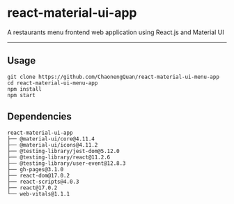 # react-material-ui-app
A restaurants menu frontend web application using React.js and Material UI

---

## Usage

```
git clone https://github.com/ChaonengQuan/react-material-ui-menu-app
cd react-material-ui-menu-app
npm install
npm start
```

## Dependencies
```
react-material-ui-app
├── @material-ui/core@4.11.4
├── @material-ui/icons@4.11.2
├── @testing-library/jest-dom@5.12.0
├── @testing-library/react@11.2.6
├── @testing-library/user-event@12.8.3
├── gh-pages@3.1.0
├── react-dom@17.0.2
├── react-scripts@4.0.3
├── react@17.0.2
└── web-vitals@1.1.1
```